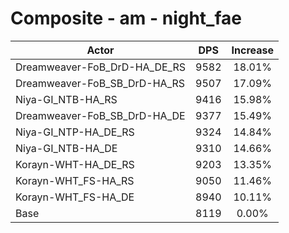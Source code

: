 # Composite - am - night_fae
| Actor | DPS | Increase |
|---|:---:|:---:|
|Dreamweaver-FoB_DrD-HA_DE_RS|9582|18.01%|
|Dreamweaver-FoB_SB_DrD-HA_RS|9507|17.09%|
|Niya-GI_NTB-HA_RS|9416|15.98%|
|Dreamweaver-FoB_SB_DrD-HA_DE|9377|15.49%|
|Niya-GI_NTP-HA_DE_RS|9324|14.84%|
|Niya-GI_NTB-HA_DE|9310|14.66%|
|Korayn-WHT-HA_DE_RS|9203|13.35%|
|Korayn-WHT_FS-HA_RS|9050|11.46%|
|Korayn-WHT_FS-HA_DE|8940|10.11%|
|Base|8119|0.00%|
